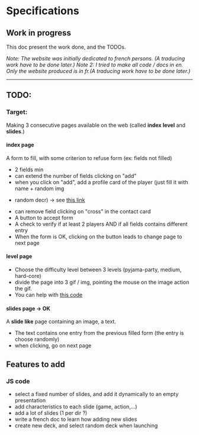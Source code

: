 # Specifications

## Work in progress
This doc present the work done, and the TODOs.

*Note: The website was initially dedicated to french persons. (A traducing work have to be done later.)*
*Note 2: I tried to make all code / docs in en. Only the website produced is in fr.(A traducing work have to be done 
later.)* 

---

## TODO:

### Target:
Making 3 consecutive pages available on the web (called **index** **level** and **slides**.)

#### **index** page
A form to fill, with some criterion to refuse form (ex: fields not filled)
* 2 fields min
* can extend the number of fields clicking on "add"
* when you click on "add", add a profile card of the player (just fill it with name + random img
+ random decr) -> see [this link](https://freefrontend.com/css-cards/)
* can remove field clicking on "cross" in the contact card
* A button to accept form
* A check to verify if at least 2 players AND if all fields contains different entry
* When the form is OK, clicking on the button leads to change page to next page

#### **level** page
* Choose the difficulty level between 3 levels (pyjama-party, medium, hard-core)
* divide the page into 3 gif / img, pointing the mouse on the image action the gif.
* You can help with [this code](http://jsfiddle.net/xnLn6s5o/)

#### **slides** page -> OK
A **slide like** page containing an image, a text.
* The text contains one entry from the previous filled form (the entry is choose randomly)
* when clicking, go on next page

## Features to add
### JS code
* select a fixed number of slides, and add it dynamically to an empty presentation
* add characteristics to each slide (game, action,...)
* add a lot of slides (1 per dir ?)
* write a french doc to learn how adding new slides
* create new deck, and select random deck when launching
